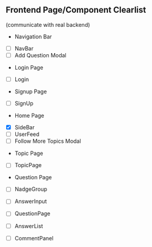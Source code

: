 ## Frontend Page/Component Clearlist
(communicate with real backend)

* Navigation Bar
- [ ] NavBar
- [ ] Add Question Modal

* Login Page
- [ ] Login

* Signup Page
- [ ] SignUp

* Home Page
- [x] SideBar 
- [ ] UserFeed
- [ ] Follow More Topics Modal

* Topic Page
- [ ] TopicPage

* Question Page
- [ ] NadgeGroup
- [ ] AnswerInput
- [ ] QuestionPage
- [ ] AnswerList
- [ ] CommentPanel

